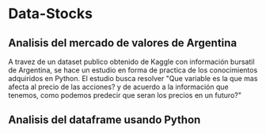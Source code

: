 # Data-Stocks
## Analisis del mercado de valores de Argentina

A travez de un dataset publico obtenido de Kaggle con información bursatil de Argentina, se hace un estudio en forma de practica de los conocimientos adquiridos en Python. El estudio busca resolver "Que variable es la que mas afecta al precio de las acciones? y de acuerdo a la información que tenemos, como podemos predecir que seran los precios en un futuro?"

## Analisis del dataframe usando Python
